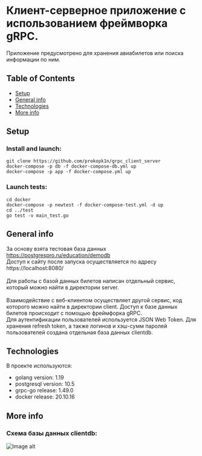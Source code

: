 # Клиент-серверное приложение с использованием фреймворка gRPC.
Приложение предусмотрено для хранения авиабилетов или поиска информации по ним. 

## Table of Contents
* [Setup](#setup)
* [General info](#general-info)
* [Technologies](#technologies)
* [More info](#more-info)

## Setup
### Install and launch:
    git clone https://github.com/prokopk1n/grpc_client_server
    docker-compose -p db -f docker-compose-db.yml up
    docker-compose -p app -f docker-compose.yml up
### Launch tests:
    cd docker
    docker-compose -p newtest -f docker-compose-test.yml -d up
    cd ../test
    go test -v main_test.go

## General info
За основу взята тестовая база данных https://postgrespro.ru/education/demodb <br /> 
Доступ к сайту после запуска осуществляется по адресу https://localhost:8080/ <br /><br />
Для работы с базой данных билетов написан отдельный сервис, который можно найти в директории server. <br /><br />
Взаимодействие с веб-клиентом осуществляет другой сервис, код которого можно найти в директории client. Доступ к базе данных билетов происходит с помощью фреймфорка gRPC. </br>
Для аутентификации пользователей используется JSON Web Token. Для хранения refresh token, а также логинов и хэш-сумм паролей пользователей создана отдельная база данных clientdb.

## Technologies
В проекте используются:
* golang version: 1.19
* postgresql version: 10.5
* grpc-go release: 1.49.0
* docker release: 20.10.16

## More info
### Схема базы данных clientdb:
![Image alt](https://github.com/prokopk1n/resources/raw/grpc_client_server/clientdb.png)
